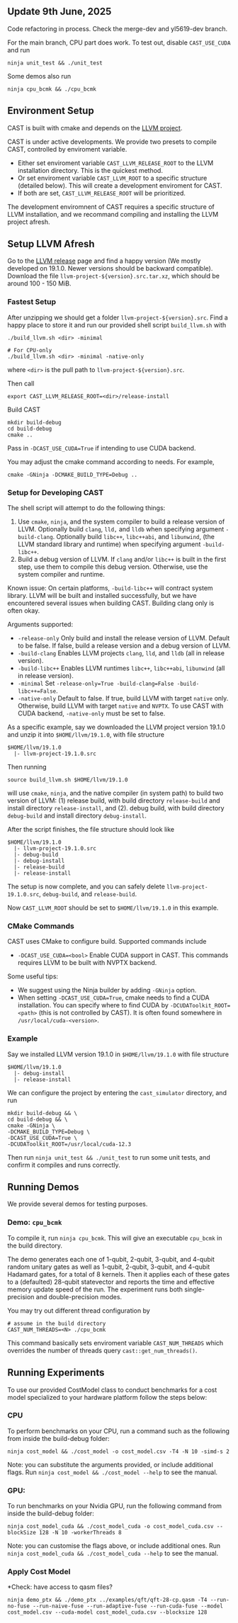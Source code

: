 ## Update 9th June, 2025
Code refactoring in process. Check the merge-dev and yl5619-dev branch.

For the main branch, CPU part does work. To test out, disable `CAST_USE_CUDA` and run
```
ninja unit_test && ./unit_test
```
Some demos also run
```
ninja cpu_bcmk && ./cpu_bcmk
```

## Environment Setup
CAST is built with cmake and depends on the [LLVM project](https://github.com/llvm/llvm-project).

CAST is under active developments. We provide two presets to compile CAST, controlled by enviroment variable.

- Either set enviroment variable `CAST_LLVM_RELEASE_ROOT` to the LLVM installation directory. This is the quickest method.
- Or set enviroment variable `CAST_LLVM_ROOT` to a specific structure (detailed below). This will create a development enviroment for CAST.
- If both are set, `CAST_LLVM_RELEASE_ROOT` will be prioritized. 

The development enviromnent of CAST requires a specific structure of LLVM installation, and we recommand compiling and installing the LLVM project afresh.

## Setup LLVM Afresh
Go to the [LLVM release](https://releases.llvm.org/) page and find a happy version (We mostly developed on 19.1.0. Newer versions should be backward compatible). Download the file `llvm-project-${version}.src.tar.xz`, which should be around 100 - 150 MiB.

### Fastest Setup
After unzipping we should get a folder `llvm-project-${version}.src`. Find a happy place to store it and run our provided shell script `build_llvm.sh` with 

```
./build_llvm.sh <dir> -minimal

# For CPU-only
./build_llvm.sh <dir> -minimal -native-only
```
where `<dir>` is the pull path to `llvm-project-${version}.src`.

Then call
```
export CAST_LLVM_RELEASE_ROOT=<dir>/release-install
```

Build CAST
```
mkdir build-debug
cd build-debug
cmake ..
```
Pass in `-DCAST_USE_CUDA=True` if intending to use CUDA backend.

You may adjust the cmake command according to needs. For example,
```
cmake -GNinja -DCMAKE_BUILD_TYPE=Debug ..
```

### Setup for Developing CAST
The shell script will attempt to do the following things:

1. Use `cmake`, `ninja`, and the system compiler to build a release version of LLVM. Optionally build `clang`, `lld,` and `lldb` when specifying argument `-build-clang`. Optionally build `libc++`, `libc++abi`, and `libunwind`, (the LLVM standard library and runtime) when specifying argument `-build-libc++`.  
2. Build a debug version of LLVM. If `clang` and/or `libc++` is built in the first step, use them to compile this debug version. Otherwise, use the system compiler and runtime. 

Known issue: On certain platforms, `-build-libc++` will contract system library. LLVM will be built and installed successfully, but we have encountered several issues when building CAST. Building clang only is often okay.

Arguments supported:
- `-release-only` Only build and install the release version of LLVM. Default to be false. If false, build a release version and a debug version of LLVM.
- `-build-clang` Enables LLVM projects `clang`, `lld`, and `lldb` (all in release version).
- `-build-libc++` Enables LLVM runtimes `libc++`, `libc++abi`, `libunwind` (all in release version).
- `-minimal` Set `-release-only=True -build-clang=False -build-libc++=False`.
- `-native-only` Default to false. If true, build LLVM with target `native` only. Otherwise, build LLVM with target `native` and `NVPTX`. To use CAST with CUDA backend, `-native-only` must be set to false.


As a specific example, say we downloaded the LLVM project version 19.1.0 and unzip it into `$HOME/llvm/19.1.0`, with file structure
```
$HOME/llvm/19.1.0
  |- llvm-project-19.1.0.src
```
Then running
```
source build_llvm.sh $HOME/llvm/19.1.0
```
will use `cmake`, `ninja`, and the native compiler (in system path) to build two version of LLVM: (1) release build, with build directory `release-build` and install directory `release-install`, and (2). debug build, with build directory `debug-build` and install directory `debug-install`.

After the script finishes, the file structure should look like
```
$HOME/llvm/19.1.0
  |- llvm-project-19.1.0.src
  |- debug-build
  |- debug-install
  |- release-build
  |- release-install
```
The setup is now complete, and you can safely delete `llvm-project-19.1.0.src`, `debug-build`, and `release-build`. 

Now `CAST_LLVM_ROOT` should be set to `$HOME/llvm/19.1.0` in this example.

### CMake Commands
CAST uses CMake to configure build. Supported commands include
- `-DCAST_USE_CUDA=<bool>` Enable CUDA support in CAST. This commands requires LLVM to be built with NVPTX backend.

Some useful tips:
- We suggest using the Ninja builder by adding `-GNinja` option.
- When setting `-DCAST_USE_CUDA=True`, cmake needs to find a CUDA installation. You can specify where to find CUDA by `-DCUDAToolkit_ROOT=<path>` (this is not controlled by CAST). It is often found somewhere in `/usr/local/cuda-<version>`. 

### Example
Say we installed LLVM version 19.1.0 in `$HOME/llvm/19.1.0` with file structure
```
$HOME/llvm/19.1.0
  |- debug-install
  |- release-install
```
We can configure the project by entering the `cast_simulator` directory, and run
```
mkdir build-debug && \
cd build-debug && \
cmake -GNinja \
-DCMAKE_BUILD_TYPE=Debug \
-DCAST_USE_CUDA=True \
-DCUDAToolkit_ROOT=/usr/local/cuda-12.3
```

Then run `ninja unit_test && ./unit_test` to run some unit tests, and confirm it compiles and runs correctly.

## Running Demos
We provide several demos for testing purposes.

### Demo: `cpu_bcmk`
To compile it, run `ninja cpu_bcmk`. This will give an executable `cpu_bcmk` in the build directory.

The demo generates each one of 1-qubit, 2-qubit, 3-qubit, and 4-qubit random unitary gates as well as 1-qubit, 2-qubit, 3-qubit, and 4-qubit Hadamard gates, for a total of 8 kernels. Then it applies each of these gates to a (defaulted) 28-qubit statevector and reports the time and effective memory update speed of the run. The experiment runs both single-precision and double-precision modes.

You may try out different thread configuration by
```
# assume in the build directory
CAST_NUM_THREADS=<N> ./cpu_bcmk
```
This command basically sets enviroment variable `CAST_NUM_THREADS` which overrides the number of threads query `cast::get_num_threads()`.


## Running Experiments
To use our provided CostModel class to conduct benchmarks for a cost model specialized to your hardware platform follow the steps below:

### CPU
To perform benchmarks on your CPU, run a command such as the following from inside the build-debug folder:
```
ninja cost_model && ./cost_model -o cost_model.csv -T4 -N 10 -simd-s 2
```
Note: you can substitute the arguments provided, or include additional flags. Run `ninja cost_model && ./cost_model --help` to see the manual.

### GPU:
To run benchmarks on your Nvidia GPU, run the following command from inside the build-debug folder:
```
ninja cost_model_cuda && ./cost_model_cuda -o cost_model_cuda.csv --blockSize 128 -N 10 -workerThreads 8
```
Note: you can customise the flags above, or include additional ones. Run `ninja cost_model_cuda && ./cost_model_cuda --help` to see the manual.

### Apply Cost Model
*Check: have access to qasm files?

```
ninja demo_ptx && ./demo_ptx ../examples/qft/qft-28-cp.qasm -T4 --run-no-fuse --run-naive-fuse --run-adaptive-fuse --run-cuda-fuse --model cost_model.csv --cuda-model cost_model_cuda.csv --blocksize 128
```